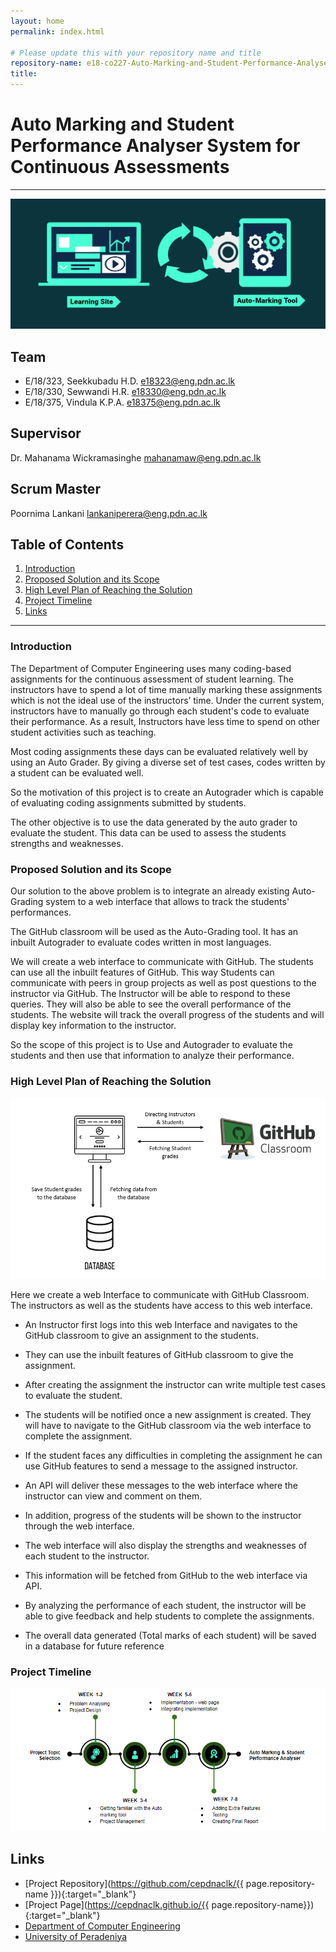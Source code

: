 ```yaml
---
layout: home
permalink: index.html

# Please update this with your repository name and title
repository-name: e18-co227-Auto-Marking-and-Student-Performance-Analyser-System-for-Continuous-Assessments-Group-B
title:
---
```


[comment]: # "This is the standard layout for the project, but you can clean this and use your own template"

# Auto Marking and Student Performance Analyser System for Continuous Assessments

---



![Project_Into_Image](./images/Project_Into_Image.png)


## Team
-  E/18/323, Seekkubadu H.D. [e18323@eng.pdn.ac.lk](mailto:e18323@eng.pdn.ac.lk)
-  E/18/330, Sewwandi H.R. [e18330@eng.pdn.ac.lk](mailto:e18330@eng.pdn.ac.lk)
-  E/18/375, Vindula K.P.A. [e18375@eng.pdn.ac.lk](mailto:e18375@eng.pdn.ac.lk)

## Supervisor

Dr. Mahanama Wickramasinghe [mahanamaw@eng.pdn.ac.lk](mailto:mahanamaw@eng.pdn.ac.lk)

## Scrum Master

Poornima Lankani [lankaniperera@eng.pdn.ac.lk](mailto:lankaniperera@eng.pdn.ac.lk)

## Table of Contents
1. [Introduction](#introduction)
2. [Proposed Solution and its Scope](#proposed-solution-and-its-scope)
3. [High Level Plan of Reaching the Solution](#high-level-plan-of-reaching-the-solution)
4. [Project Timeline](#project-timeline)
5. [Links](#links)

---

### Introduction

 The Department of Computer Engineering uses many coding-based assignments for the continuous assessment of student learning. The instructors have to spend a lot of time manually marking these assignments which is not the ideal use of the instructors’ time. Under the current system, instructors have to manually go through each student's code to evaluate their performance.  As a result, Instructors have less time to spend on other student activities such as teaching.

Most coding assignments these days can be evaluated relatively well by using an Auto Grader. By giving a diverse set of test cases, codes written by a student can be evaluated well. 

So the motivation of this project is to create an Autograder which is capable of evaluating coding assignments submitted by students.

The other objective is to use the data generated by the auto grader to evaluate the student.  This data can be used to assess the students strengths and weaknesses.



### Proposed Solution and its Scope

Our solution to the above problem is to integrate an already existing Auto-Grading system to a web interface that allows to track the students' performances. 

The GitHub classroom will be used as the Auto-Grading tool. It has an inbuilt Autograder to evaluate codes written in most languages.

We will create a web interface to communicate with GitHub. The students can use all the inbuilt features of GitHub. This way Students can communicate with peers in group projects as well as post questions to the instructor via GitHub. The Instructor will be able to respond to these queries. They will also be able to see the overall performance of the students. The website will track the overall progress of the students and will display key information to the instructor. 

So the scope of this project is to Use and Autograder to evaluate the students and then use that information to analyze their performance.



### High Level Plan of Reaching the Solution

![Solution plan](./images/Solution-plan.PNG)

Here we create a web Interface to communicate with GitHub Classroom. The instructors as well as the students have access to this web interface. 

   - An Instructor first logs into this web Interface and navigates to the GitHub classroom to give an assignment to the students.
   
   - They can use the inbuilt features of GitHub classroom to give the assignment.
   
   - After creating the assignment the instructor can write multiple test cases to evaluate the student.
   
   - The students will be notified once a new assignment is created. They will have to navigate to the GitHub classroom via the web interface to complete the assignment.
   
   - If the student faces any difficulties in completing the assignment he can use GitHub features to send a message to the assigned instructor.
   
   - An API will deliver these messages to the web interface where the instructor can view and comment on them.
   
   - In addition, progress of the students will be shown to the instructor through the web interface.
   
   - The web interface will also display the strengths and weaknesses of each student to the instructor.
   
   - This information will be fetched from GitHub to the web interface via API. 
   
   - By analyzing the performance of each student, the instructor will be able to give feedback and help students to complete the assignments.
   
   - The overall data generated (Total marks of each student) will be saved in a database for future reference

### Project Timeline

![timeline](./images/Timeline.PNG)

## Links

- [Project Repository](https://github.com/cepdnaclk/{{ page.repository-name }}){:target="_blank"}
- [Project Page](https://cepdnaclk.github.io/{{ page.repository-name}}){:target="_blank"}
- [Department of Computer Engineering](http://www.ce.pdn.ac.lk/)
- [University of Peradeniya](https://eng.pdn.ac.lk/)


[//]: # (Please refer this to learn more about Markdown syntax)
[//]: # (https://github.com/adam-p/markdown-here/wiki/Markdown-Cheatsheet)
